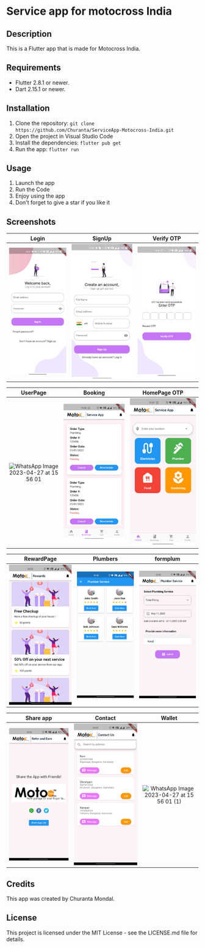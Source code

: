 # Service app for motocross India

## Description

This is a Flutter app that is made for Motocross India.

## Requirements

- Flutter 2.8.1 or newer.
- Dart 2.15.1 or newer.

## Installation

1. Clone the repository: `git clone https://github.com/Churanta/ServiceApp-Motocross-India.git`
2. Open the project in Visual Studio Code
3. Install the dependencies: `flutter pub get`
4. Run the app: `flutter run`

## Usage

1. Launch the app
2. Run the Code
3. Enjoy using the app
4. Don't forget to give a star if you like it

## Screenshots

|              Login               |              SignUp              |            Verify OTP            |
| :------------------------------: | :------------------------------: | :------------------------------: |
| ![](screenshots/screenshot1.jpg) | ![](screenshots/screenshot2.jpg) | ![](screenshots/screenshot3.jpg) |

|                                                                     UserPage                                                                     |             Booking              |           HomePage OTP           |
| :----------------------------------------------------------------------------------------------------------------------------------------------: | :------------------------------: | :------------------------------: |
| ![WhatsApp Image 2023-04-27 at 15 56 01](https://user-images.githubusercontent.com/83538805/234836847-c074a4c8-273f-448a-8777-2213b2b874fa.jpeg) | ![](screenshots/screenshot5.jpg) | ![](screenshots/screenshot6.jpg) |

|            RewardPage            |             Plumbers             |             formplum             |
| :------------------------------: | :------------------------------: | :------------------------------: |
| ![](screenshots/screenshot7.jpg) | ![](screenshots/screenshot8.jpg) | ![](screenshots/screenshot9.jpg) |

|             Share app             |              Contact              |                                                                        Wallet                                                                        |
| :-------------------------------: | :-------------------------------: | :--------------------------------------------------------------------------------------------------------------------------------------------------: |
| ![](screenshots/screenshot10.jpg) | ![](screenshots/screenshot11.jpg) | ![WhatsApp Image 2023-04-27 at 15 56 01 (1)](https://user-images.githubusercontent.com/83538805/234836842-89da4889-6094-4ccf-a626-46fb981f9b5d.jpeg) |

## Credits

This app was created by Churanta Mondal.

## License

This project is licensed under the MIT License - see the LICENSE.md file for details.
